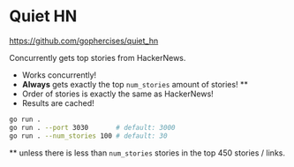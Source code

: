 # Quiet HN

https://github.com/gophercises/quiet_hn

Concurrently gets top stories from HackerNews.

- Works concurrently!
- **Always** gets exactly the top `num_stories` amount of stories! \*\*
- Order of stories is exactly the same as HackerNews!
- Results are cached!

```sh
go run .
go run . --port 3030       # default: 3000
go run . --num_stories 100 # default: 30
```

\*\* unless there is less than `num_stories` stories in the top 450 stories / links.
